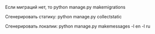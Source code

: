Если миграций нет, то
python manage.py makemigrations

Сгенерировать статику:
python manage.py collectstatic

Сгенерировать локалии:
python manage.py makemessages -l en -l ru 
